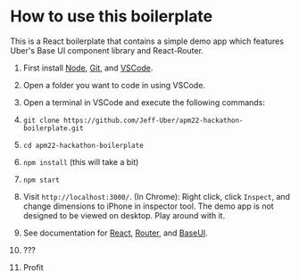 # How to use this boilerplate

This is a React boilerplate that contains a simple demo app which features Uber's Base UI component library and React-Router.

1. First install [Node](https://nodejs.org/en/download/), [Git](https://git-scm.com/book/en/v2/Getting-Started-Installing-Git), and [VSCode](https://code.visualstudio.com/).

2. Open a folder you want to code in using VSCode.

3. Open a terminal in VSCode and execute the following commands:

4. `git clone https://github.com/Jeff-Uber/apm22-hackathon-boilerplate.git`

5. `cd apm22-hackathon-boilerplate`

6. `npm install` (this will take a bit)

7. `npm start`

8. Visit `http://localhost:3000/`. (In Chrome): Right click, click `Inspect`, and change dimensions to iPhone in inspector tool. The demo app is not designed to be viewed on desktop. Play around with it.

9. See documentation for [React](https://reactjs.org/), [Router](https://reactrouter.com/docs/en/v6), and [BaseUI](https://baseweb.design/).

10. ???

11. Profit
